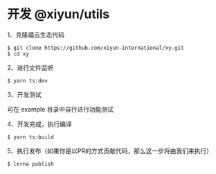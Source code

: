 # 开发 @xiyun/utils

1、克隆禧云生态代码

```shell
$ git clone https://github.com/xiyun-international/xy.git
$ cd xy
```
2、进行文件监听

```shell
$ yarn ts:dev
```
3、开发测试

可在 example 目录中自行进行功能测试

4、开发完成，执行编译

```shell
$ yarn ts:build
```
5、执行发布（如果你是以PR的方式贡献代码，那么这一步将由我们来执行）

```shell
$ lerna publish
```
